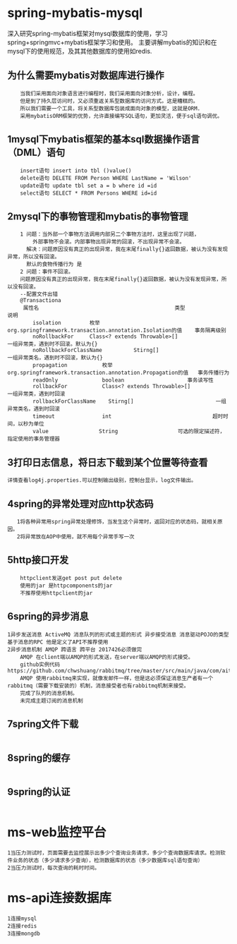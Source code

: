 # spring-mybatis-mysql
深入研究spring-mybatis框架对mysql数据库的使用，学习spring+springmvc+mybatis框架学习和使用。
主要讲解mybatis的知识和在mysql下的使用规范，及其其他数据库的使用如redis.
## 为什么需要mybatis对数据库进行操作
```
    当我们采用面向对象语言进行编程时，我们采用面向对象分析，设计，编程。
    但是到了持久层访问时，又必须重返关系型数据库的访问方式。这是糟糕的。
    所以我们需要一个工具，将关系型数据库包装成面向对象的模型，这就是ORM.
    采用mybatisORM框架的优势，允许直接编写SQL语句，更加灵活，便于sql语句调优。
```
## 1mysql下mybatis框架的基本sql数据操作语言（DML）语句
```
    insert语句 insert into tbl ()value()
    delete语句 DELETE FROM Person WHERE LastName = 'Wilson'
    update语句 update tbl set a = b where id =id
    select语句 SELECT * FROM Persons WHERE id=id
```
## 2mysql下的事物管理和mybatis的事物管理
```
    1 问题：当外部一个事物方法调用内部另二个事物方法时，这里出现了问题，
        外部事物不会滚。内部事物出现异常的回滚，不出现异常不会滚。
      解决：问题原因没有真正的出现异常，我在末尾finally{}返回数据，被认为没有发现异常，所以没有回滚。
      默认的食物传播行为 是
    2 问题：事件不回滚。
    问题原因没有真正的出现异常，我在末尾finally{}返回数据，被认为没有发现异常，所以没有回滚。
    --配置文件出错
    @Transactiona
     属性名                                           类型                               说明
        isolation         枚举org.springframework.transaction.annotation.Isolation的值    事务隔离级别
        noRollbackFor     Class<? extends Throwable>[]                                    一组异常类，遇到时不回滚。默认为{}
        noRollbackForClassName          Stirng[]                                        一组异常类名，遇到时不回滚，默认为{}
        propagation           枚举org.springframework.transaction.annotation.Propagation的值   事务传播行为
        readOnly              boolean                    事务读写性
        rollbackFor           Class<? extends Throwable>[]                        一组异常类，遇到时回滚
        rollbackForClassName    Stirng[]                          一组异常类名，遇到时回滚
        timeout               int                                超时时间，以秒为单位
        value                String                   可选的限定描述符，指定使用的事务管理器
```
## 3打印日志信息，将日志下载到某个位置等待查看
```
详情查看log4j.properties.可以控制输出级别，控制台显示，log文件输出。
```
## 4spring的异常处理对应http状态码
```
   1将各种异常用spring异常处理修饰，当发生这个异常时，返回对应的状态码，就相关原因。
   2将异常放在AOP中使用，就不用每个异常手写一次
```
## 5http接口开发
```
    httpclient发送get post put delete
    使用的jar 是httpcomponents的jar
    不推荐使用httpclient的jar
```
## 6spring的异步消息
```
1异步发送消息 ActiveMQ 消息队列的形式或主题的形式 异步接受消息 消息驱动POJO的类型 基于消息的RPC 他是定义了API不推荐使用
2异步消息机制 AMQP 跨语言 跨平台 2017426必须做完
    AMQP 在client端以AMQP的形式发送，在server端以AMQP的形式接受。
    github实例代码 https://github.com/chwshuang/rabbitmq/tree/master/src/main/java/com/aitongyi/rabbitmq/publish
    AMQP 使用rabbitmq来实现，就像发邮件一样，但是这必须保证消息生产者有一个rabbitmq（需要下载安装的）机制，消息接受者也有rabbitmq机制来接受。
    完成了队列的消息机制。
    未完成主题订阅的消息机制
```
## 7spring文件下载
```

```
## 8spring的缓存
```
```
## 9spring的认证
```
```
# ms-web监控平台
```
1当压力测试时，页面需要去监控展示出多少个查询业务请求，多少个查询数据库请求。检测软件业务的状态（多少请求多少查询），检测数据库的状态（多少数据库sql语句查询）
2当压力测试时，每次查询的耗时时间。
```
# ms-api连接数据库
```
1连接mysql
2连接redis
3连接mongdb
```

